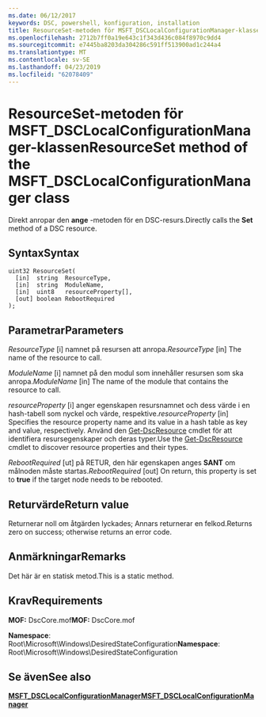 ```yaml
---
ms.date: 06/12/2017
keywords: DSC, powershell, konfiguration, installation
title: ResourceSet-metoden för MSFT_DSCLocalConfigurationManager-klassen
ms.openlocfilehash: 2712b7ff0a19e643c1f343d436c084f8970c9dd4
ms.sourcegitcommit: e7445ba8203da304286c591ff513900ad1c244a4
ms.translationtype: MT
ms.contentlocale: sv-SE
ms.lasthandoff: 04/23/2019
ms.locfileid: "62078409"
---
```

# <a name="resourceset-method-of-the-msftdsclocalconfigurationmanager-class"></a><span data-ttu-id="b32c6-103">ResourceSet-metoden för MSFT_DSCLocalConfigurationManager-klassen</span><span class="sxs-lookup"><span data-stu-id="b32c6-103">ResourceSet method of the MSFT_DSCLocalConfigurationManager class</span></span>

<span data-ttu-id="b32c6-104">Direkt anropar den **ange** -metoden för en DSC-resurs.</span><span class="sxs-lookup"><span data-stu-id="b32c6-104">Directly calls the **Set** method of a DSC resource.</span></span>

## <a name="syntax"></a><span data-ttu-id="b32c6-105">Syntax</span><span class="sxs-lookup"><span data-stu-id="b32c6-105">Syntax</span></span>

```mof
uint32 ResourceSet(
  [in]  string  ResourceType,
  [in]  string  ModuleName,
  [in]  uint8   resourceProperty[],
  [out] boolean RebootRequired
);
```

## <a name="parameters"></a><span data-ttu-id="b32c6-106">Parametrar</span><span class="sxs-lookup"><span data-stu-id="b32c6-106">Parameters</span></span>

<span data-ttu-id="b32c6-107">*ResourceType* \[i\] namnet på resursen att anropa.</span><span class="sxs-lookup"><span data-stu-id="b32c6-107">*ResourceType* \[in\] The name of the resource to call.</span></span>

<span data-ttu-id="b32c6-108">*ModuleName* \[i\] namnet på den modul som innehåller resursen som ska anropa.</span><span class="sxs-lookup"><span data-stu-id="b32c6-108">*ModuleName* \[in\] The name of the module that contains the resource to call.</span></span>

<span data-ttu-id="b32c6-109">*resourceProperty* \[i\] anger egenskapen resursnamnet och dess värde i en hash-tabell som nyckel och värde, respektive.</span><span class="sxs-lookup"><span data-stu-id="b32c6-109">*resourceProperty* \[in\] Specifies the resource property name and its value in a hash table as key and value, respectively.</span></span> <span data-ttu-id="b32c6-110">Använd den [Get-DscResource](/powershell/module/PSDesiredStateConfiguration/Get-DscResource) cmdlet för att identifiera resursegenskaper och deras typer.</span><span class="sxs-lookup"><span data-stu-id="b32c6-110">Use the [Get-DscResource](/powershell/module/PSDesiredStateConfiguration/Get-DscResource) cmdlet to discover resource properties and their types.</span></span>

<span data-ttu-id="b32c6-111">*RebootRequired* \[ut\] på RETUR, den här egenskapen anges **SANT** om målnoden måste startas.</span><span class="sxs-lookup"><span data-stu-id="b32c6-111">*RebootRequired* \[out\] On return, this property is set to **true** if the target node needs to be rebooted.</span></span>

## <a name="return-value"></a><span data-ttu-id="b32c6-112">Returvärde</span><span class="sxs-lookup"><span data-stu-id="b32c6-112">Return value</span></span>

<span data-ttu-id="b32c6-113">Returnerar noll om åtgärden lyckades; Annars returnerar en felkod.</span><span class="sxs-lookup"><span data-stu-id="b32c6-113">Returns zero on success; otherwise returns an error code.</span></span>

## <a name="remarks"></a><span data-ttu-id="b32c6-114">Anmärkningar</span><span class="sxs-lookup"><span data-stu-id="b32c6-114">Remarks</span></span>

<span data-ttu-id="b32c6-115">Det här är en statisk metod.</span><span class="sxs-lookup"><span data-stu-id="b32c6-115">This is a static method.</span></span>

## <a name="requirements"></a><span data-ttu-id="b32c6-116">Krav</span><span class="sxs-lookup"><span data-stu-id="b32c6-116">Requirements</span></span>

<span data-ttu-id="b32c6-117">**MOF:** DscCore.mof</span><span class="sxs-lookup"><span data-stu-id="b32c6-117">**MOF:** DscCore.mof</span></span>

<span data-ttu-id="b32c6-118">**Namespace**: Root\Microsoft\Windows\DesiredStateConfiguration</span><span class="sxs-lookup"><span data-stu-id="b32c6-118">**Namespace**: Root\Microsoft\Windows\DesiredStateConfiguration</span></span>

## <a name="see-also"></a><span data-ttu-id="b32c6-119">Se även</span><span class="sxs-lookup"><span data-stu-id="b32c6-119">See also</span></span>

[<span data-ttu-id="b32c6-120">**MSFT_DSCLocalConfigurationManager**</span><span class="sxs-lookup"><span data-stu-id="b32c6-120">**MSFT_DSCLocalConfigurationManager**</span></span>](msft-dsclocalconfigurationmanager.md)